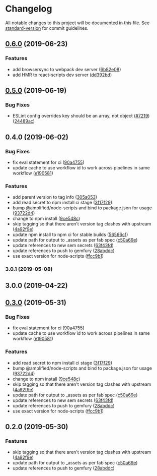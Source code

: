 # Changelog

All notable changes to this project will be documented in this file. See [standard-version](https://github.com/conventional-changelog/standard-version) for commit guidelines.

## [0.6.0](https://github.com/amplifiedai/create-react-app/compare/3.0.1X0.5.0...0.6.0) (2019-06-23)


### Features

* add browsersync to webpack dev server ([6b82e08](https://github.com/amplifiedai/create-react-app/commit/6b82e08))
* add HMR to react-scripts dev server ([dd392bd](https://github.com/amplifiedai/create-react-app/commit/dd392bd))



## [0.5.0](https://github.com/amplifiedai/create-react-app/compare/3.0.1X0.4.0...0.5.0) (2019-06-19)


### Bug Fixes

* ESLint config overrides key should be an array, not object ([#7219](https://github.com/amplifiedai/create-react-app/issues/7219)) ([24489ac](https://github.com/amplifiedai/create-react-app/commit/24489ac))



## 0.4.0 (2019-06-02)


### Bug Fixes

* fix eval statement for ci ([90a4755](https://github.com/amplifiedai/create-react-app/commit/90a4755))
* update cache to use workflow id to work across pipelines in same workflow ([e190581](https://github.com/amplifiedai/create-react-app/commit/e190581))


### Features

* add parent version to tag info ([305a053](https://github.com/amplifiedai/create-react-app/commit/305a053))
* add read secret to npm install ci stage ([3f17f29](https://github.com/amplifiedai/create-react-app/commit/3f17f29))
* bump @amplified/node-scripts and bind to package.json for usage ([93722d4](https://github.com/amplifiedai/create-react-app/commit/93722d4))
* change to npm install ([9ce548c](https://github.com/amplifiedai/create-react-app/commit/9ce548c))
* skip tagging so that there aren't version tag clashes with upstream ([4a92f9e](https://github.com/amplifiedai/create-react-app/commit/4a92f9e))
* update npm install to npm ci for stable builds ([56566c1](https://github.com/amplifiedai/create-react-app/commit/56566c1))
* update path for output to _assets as per fab spec ([c50a69e](https://github.com/amplifiedai/create-react-app/commit/c50a69e))
* update references to new sem secrets ([63f43fd](https://github.com/amplifiedai/create-react-app/commit/63f43fd))
* update references to push to gemfury ([28abddc](https://github.com/amplifiedai/create-react-app/commit/28abddc))
* use exact version for node-scripts ([ffcc9b1](https://github.com/amplifiedai/create-react-app/commit/ffcc9b1))



### 3.0.1 (2019-05-08)



## 3.0.0 (2019-04-22)



## [0.3.0](https://github.com/amplifiedai/create-react-app/compare/v3.0.1...v0.3.0) (2019-05-31)

### Bug Fixes

- fix eval statement for ci ([90a4755](https://github.com/amplifiedai/create-react-app/commit/90a4755))
- update cache to use workflow id to work across pipelines in same workflow ([e190581](https://github.com/amplifiedai/create-react-app/commit/e190581))

### Features

- add read secret to npm install ci stage ([3f17f29](https://github.com/amplifiedai/create-react-app/commit/3f17f29))
- bump @amplified/node-scripts and bind to package.json for usage ([93722d4](https://github.com/amplifiedai/create-react-app/commit/93722d4))
- change to npm install ([9ce548c](https://github.com/amplifiedai/create-react-app/commit/9ce548c))
- skip tagging so that there aren't version tag clashes with upstream ([4a92f9e](https://github.com/amplifiedai/create-react-app/commit/4a92f9e))
- update path for output to \_assets as per fab spec ([c50a69e](https://github.com/amplifiedai/create-react-app/commit/c50a69e))
- update references to new sem secrets ([63f43fd](https://github.com/amplifiedai/create-react-app/commit/63f43fd))
- update references to push to gemfury ([28abddc](https://github.com/amplifiedai/create-react-app/commit/28abddc))
- use exact version for node-scripts ([ffcc9b1](https://github.com/amplifiedai/create-react-app/commit/ffcc9b1))

## 0.2.0 (2019-05-30)

### Features

- skip tagging so that there aren't version tag clashes with upstream ([4a92f9e](https://github.com/amplifiedai/create-react-app/commit/4a92f9e))
- update path for output to \_assets as per fab spec ([c50a69e](https://github.com/amplifiedai/create-react-app/commit/c50a69e))
- update references to push to gemfury ([28abddc](https://github.com/amplifiedai/create-react-app/commit/28abddc))
